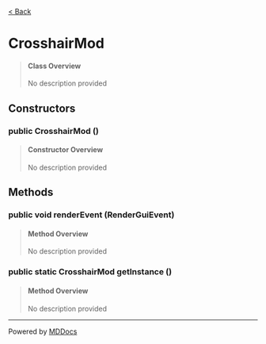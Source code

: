 [< Back](../README.md)
# CrosshairMod #
>#### Class Overview ####
>No description provided
## Constructors ##
### public CrosshairMod () ###
>#### Constructor Overview ####
>No description provided
>
## Methods ##
### public void renderEvent (RenderGuiEvent) ###
>#### Method Overview ####
>No description provided
>
### public static CrosshairMod getInstance () ###
>#### Method Overview ####
>No description provided
>

---
Powered by [MDDocs](https://github.com/VRCube/MDDocs)